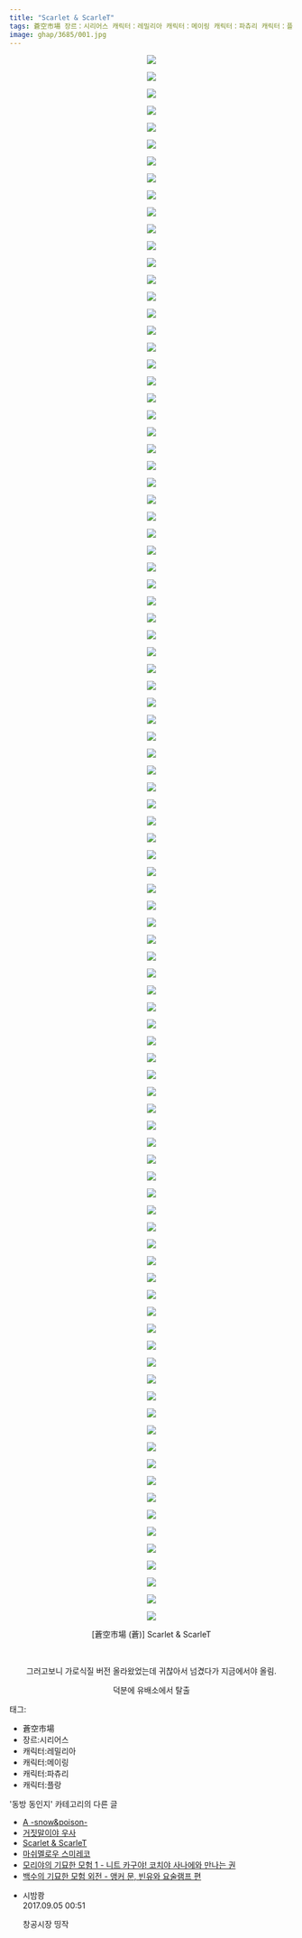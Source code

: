 ```yaml
---
title: "Scarlet & ScarleT"
tags: 蒼空市場 장르：시리어스 캐릭터：레밀리아 캐릭터：메이링 캐릭터：파츄리 캐릭터：플랑 蒼 동방_동인지
image: ghap/3685/001.jpg
---
```

<div class="article">
<p style="text-align: center; clear: none; float: none;"><img src="{{ site.nasurl }}/ghap/3685/001.jpg"/></p>
<p style="text-align: center; clear: none; float: none;"><img src="{{ site.nasurl }}/ghap/3685/002.jpg"/></p>
<p style="text-align: center; clear: none; float: none;"><img src="{{ site.nasurl }}/ghap/3685/003.jpg"/></p>
<p style="text-align: center; clear: none; float: none;"><img src="{{ site.nasurl }}/ghap/3685/004.jpg"/></p>
<p style="text-align: center; clear: none; float: none;"><img src="{{ site.nasurl }}/ghap/3685/005.jpg"/></p>
<p style="text-align: center; clear: none; float: none;"><img src="{{ site.nasurl }}/ghap/3685/006.jpg"/></p>
<p style="text-align: center; clear: none; float: none;"><img src="{{ site.nasurl }}/ghap/3685/007.jpg"/></p>
<p style="text-align: center; clear: none; float: none;"><img src="{{ site.nasurl }}/ghap/3685/008.jpg"/></p>
<p style="text-align: center; clear: none; float: none;"><img src="{{ site.nasurl }}/ghap/3685/009.jpg"/></p>
<p style="text-align: center; clear: none; float: none;"><img src="{{ site.nasurl }}/ghap/3685/010.jpg"/></p>
<p style="text-align: center; clear: none; float: none;"><img src="{{ site.nasurl }}/ghap/3685/011.jpg"/></p>
<p style="text-align: center; clear: none; float: none;"><img src="{{ site.nasurl }}/ghap/3685/012.jpg"/></p>
<p style="text-align: center; clear: none; float: none;"><img src="{{ site.nasurl }}/ghap/3685/013.jpg"/></p>
<p style="text-align: center; clear: none; float: none;"><img src="{{ site.nasurl }}/ghap/3685/014.jpg"/></p>
<p style="text-align: center; clear: none; float: none;"><img src="{{ site.nasurl }}/ghap/3685/015.jpg"/></p>
<p style="text-align: center; clear: none; float: none;"><img src="{{ site.nasurl }}/ghap/3685/016.jpg"/></p>
<p style="text-align: center; clear: none; float: none;"><img src="{{ site.nasurl }}/ghap/3685/017.jpg"/></p>
<p style="text-align: center; clear: none; float: none;"><img src="{{ site.nasurl }}/ghap/3685/018.jpg"/></p>
<p style="text-align: center; clear: none; float: none;"><img src="{{ site.nasurl }}/ghap/3685/019.jpg"/></p>
<p style="text-align: center; clear: none; float: none;"><img src="{{ site.nasurl }}/ghap/3685/020.jpg"/></p>
<p style="text-align: center; clear: none; float: none;"><img src="{{ site.nasurl }}/ghap/3685/021.jpg"/></p>
<p style="text-align: center; clear: none; float: none;"><img src="{{ site.nasurl }}/ghap/3685/022.jpg"/></p>
<p style="text-align: center; clear: none; float: none;"><img src="{{ site.nasurl }}/ghap/3685/023.jpg"/></p>
<p style="text-align: center; clear: none; float: none;"><img src="{{ site.nasurl }}/ghap/3685/024.jpg"/></p>
<p style="text-align: center; clear: none; float: none;"><img src="{{ site.nasurl }}/ghap/3685/025.jpg"/></p>
<p style="text-align: center; clear: none; float: none;"><img src="{{ site.nasurl }}/ghap/3685/026.jpg"/></p>
<p style="text-align: center; clear: none; float: none;"><img src="{{ site.nasurl }}/ghap/3685/027.jpg"/></p>
<p style="text-align: center; clear: none; float: none;"><img src="{{ site.nasurl }}/ghap/3685/028.jpg"/></p>
<p style="text-align: center; clear: none; float: none;"><img src="{{ site.nasurl }}/ghap/3685/029.jpg"/></p>
<p style="text-align: center; clear: none; float: none;"><img src="{{ site.nasurl }}/ghap/3685/030.jpg"/></p>
<p style="text-align: center; clear: none; float: none;"><img src="{{ site.nasurl }}/ghap/3685/031.jpg"/></p>
<p style="text-align: center; clear: none; float: none;"><img src="{{ site.nasurl }}/ghap/3685/032.jpg"/></p>
<p style="text-align: center; clear: none; float: none;"><img src="{{ site.nasurl }}/ghap/3685/033.jpg"/></p>
<p style="text-align: center; clear: none; float: none;"><img src="{{ site.nasurl }}/ghap/3685/034.jpg"/></p>
<p style="text-align: center; clear: none; float: none;"><img src="{{ site.nasurl }}/ghap/3685/035.jpg"/></p>
<p style="text-align: center; clear: none; float: none;"><img src="{{ site.nasurl }}/ghap/3685/036.jpg"/></p>
<p style="text-align: center; clear: none; float: none;"><img src="{{ site.nasurl }}/ghap/3685/037.jpg"/></p>
<p style="text-align: center; clear: none; float: none;"><img src="{{ site.nasurl }}/ghap/3685/038.jpg"/></p>
<p style="text-align: center; clear: none; float: none;"><img src="{{ site.nasurl }}/ghap/3685/039.jpg"/></p>
<p style="text-align: center; clear: none; float: none;"><img src="{{ site.nasurl }}/ghap/3685/040.jpg"/></p>
<p style="text-align: center; clear: none; float: none;"><img src="{{ site.nasurl }}/ghap/3685/041.jpg"/></p>
<p style="text-align: center; clear: none; float: none;"><img src="{{ site.nasurl }}/ghap/3685/042.jpg"/></p>
<p style="text-align: center; clear: none; float: none;"><img src="{{ site.nasurl }}/ghap/3685/043.jpg"/></p>
<p style="text-align: center; clear: none; float: none;"><img src="{{ site.nasurl }}/ghap/3685/044.jpg"/></p>
<p style="text-align: center; clear: none; float: none;"><img src="{{ site.nasurl }}/ghap/3685/045.jpg"/></p>
<p style="text-align: center; clear: none; float: none;"><img src="{{ site.nasurl }}/ghap/3685/046.jpg"/></p>
<p style="text-align: center; clear: none; float: none;"><img src="{{ site.nasurl }}/ghap/3685/047.jpg"/></p>
<p style="text-align: center; clear: none; float: none;"><img src="{{ site.nasurl }}/ghap/3685/048.jpg"/></p>
<p style="text-align: center; clear: none; float: none;"><img src="{{ site.nasurl }}/ghap/3685/049.jpg"/></p>
<p style="text-align: center; clear: none; float: none;"><img src="{{ site.nasurl }}/ghap/3685/050.jpg"/></p>
<p style="text-align: center; clear: none; float: none;"><img src="{{ site.nasurl }}/ghap/3685/051.jpg"/></p>
<p style="text-align: center; clear: none; float: none;"><img src="{{ site.nasurl }}/ghap/3685/052.jpg"/></p>
<p style="text-align: center; clear: none; float: none;"><img src="{{ site.nasurl }}/ghap/3685/053.jpg"/></p>
<p style="text-align: center; clear: none; float: none;"><img src="{{ site.nasurl }}/ghap/3685/054.jpg"/></p>
<p style="text-align: center; clear: none; float: none;"><img src="{{ site.nasurl }}/ghap/3685/055.jpg"/></p>
<p style="text-align: center; clear: none; float: none;"><img src="{{ site.nasurl }}/ghap/3685/056.jpg"/></p>
<p style="text-align: center; clear: none; float: none;"><img src="{{ site.nasurl }}/ghap/3685/057.jpg"/></p>
<p style="text-align: center; clear: none; float: none;"><img src="{{ site.nasurl }}/ghap/3685/058.jpg"/></p>
<p style="text-align: center; clear: none; float: none;"><img src="{{ site.nasurl }}/ghap/3685/059.jpg"/></p>
<p style="text-align: center; clear: none; float: none;"><img src="{{ site.nasurl }}/ghap/3685/060.jpg"/></p>
<p style="text-align: center; clear: none; float: none;"><img src="{{ site.nasurl }}/ghap/3685/061.jpg"/></p>
<p style="text-align: center; clear: none; float: none;"><img src="{{ site.nasurl }}/ghap/3685/062.jpg"/></p>
<p style="text-align: center; clear: none; float: none;"><img src="{{ site.nasurl }}/ghap/3685/063.jpg"/></p>
<p style="text-align: center; clear: none; float: none;"><img src="{{ site.nasurl }}/ghap/3685/064.jpg"/></p>
<p style="text-align: center; clear: none; float: none;"><img src="{{ site.nasurl }}/ghap/3685/065.jpg"/></p>
<p style="text-align: center; clear: none; float: none;"><img src="{{ site.nasurl }}/ghap/3685/066.jpg"/></p>
<p style="text-align: center; clear: none; float: none;"><img src="{{ site.nasurl }}/ghap/3685/067.jpg"/></p>
<p style="text-align: center; clear: none; float: none;"><img src="{{ site.nasurl }}/ghap/3685/068.jpg"/></p>
<p style="text-align: center; clear: none; float: none;"><img src="{{ site.nasurl }}/ghap/3685/069.jpg"/></p>
<p style="text-align: center; clear: none; float: none;"><img src="{{ site.nasurl }}/ghap/3685/070.jpg"/></p>
<p style="text-align: center; clear: none; float: none;"><img src="{{ site.nasurl }}/ghap/3685/071.jpg"/></p>
<p style="text-align: center; clear: none; float: none;"><img src="{{ site.nasurl }}/ghap/3685/072.jpg"/></p>
<p style="text-align: center; clear: none; float: none;"><img src="{{ site.nasurl }}/ghap/3685/073.jpg"/></p>
<p style="text-align: center; clear: none; float: none;"><img src="{{ site.nasurl }}/ghap/3685/074.jpg"/></p>
<p style="text-align: center; clear: none; float: none;"><img src="{{ site.nasurl }}/ghap/3685/075.jpg"/></p>
<p style="text-align: center; clear: none; float: none;"><img src="{{ site.nasurl }}/ghap/3685/076.jpg"/></p>
<p style="text-align: center; clear: none; float: none;"><img src="{{ site.nasurl }}/ghap/3685/077.jpg"/></p>
<p style="text-align: center; clear: none; float: none;"><img src="{{ site.nasurl }}/ghap/3685/078.jpg"/></p>
<p style="text-align: center; clear: none; float: none;"><img src="{{ site.nasurl }}/ghap/3685/079.jpg"/></p>
<p style="text-align: center; clear: none; float: none;"><img src="{{ site.nasurl }}/ghap/3685/080.jpg"/></p>
<p style="text-align: center; clear: none; float: none;"><img src="{{ site.nasurl }}/ghap/3685/081.jpg"/></p>
<p style="text-align: center; clear: none; float: none;"><img src="{{ site.nasurl }}/ghap/3685/082.jpg"/></p>
<p style="text-align: center; clear: none; float: none;"><img src="{{ site.nasurl }}/ghap/3685/083.jpg"/></p>
<p style="text-align: center; clear: none; float: none;"><img src="{{ site.nasurl }}/ghap/3685/084.jpg"/></p>
<p style="text-align: center; clear: none; float: none;"><img src="{{ site.nasurl }}/ghap/3685/085.jpg"/></p>
<p style="text-align: center; clear: none; float: none;"><img src="{{ site.nasurl }}/ghap/3685/086.jpg"/></p>
<p style="text-align: center; clear: none; float: none;"><img src="{{ site.nasurl }}/ghap/3685/087.jpg"/></p>
<p style="text-align: center; clear: none; float: none;"><img src="{{ site.nasurl }}/ghap/3685/088.jpg"/></p>
<p style="text-align: center; clear: none; float: none;"><img src="{{ site.nasurl }}/ghap/3685/089.jpg"/></p>
<p style="text-align: center; clear: none; float: none;"><img src="{{ site.nasurl }}/ghap/3685/090.jpg"/></p>
<p style="text-align: center; clear: none; float: none;"><img src="{{ site.nasurl }}/ghap/3685/091.jpg"/></p>
<p style="text-align: center; clear: none; float: none;"><img src="{{ site.nasurl }}/ghap/3685/092.jpg"/></p>
<p style="text-align: center; clear: none; float: none;"><img src="{{ site.nasurl }}/ghap/3685/093.jpg"/></p>
<p style="text-align: center; clear: none; float: none;">[蒼空市場 (蒼)] Scarlet &amp; ScarleT</p>
<p style="text-align: center; clear: none; float: none;"><br/></p>
<p style="text-align: center; clear: none; float: none;">그러고보니 가로식질 버전 올라왔었는데 귀찮아서 넘겼다가 지금에서야 올림.</p>
<p style="text-align: center; clear: none; float: none;">덕분에 유배소에서 탈출</p>
</div><div class="tagTrail">
<p>태그: </p>
<ul>
<li>蒼空市場</li>
<li>장르:시리어스</li>
<li>캐릭터:레밀리아</li>
<li>캐릭터:메이링</li>
<li>캐릭터:파츄리</li>
<li>캐릭터:플랑</li>
</ul>
</div><div class="another">
<p>'동방 동인지' 카테고리의 다른 글</p>
<ul>
<li><a href="/2018-09-02-ghap_4653">A -snow&amp;poison-</a></li>
<li><a href="/2018-09-02-ghap_1175">거짓말이야 우사</a></li>
<li><a href="/2018-09-02-ghap_3685">Scarlet &amp; ScarleT</a></li>
<li><a href="/2018-08-28-ghap_4633">마쉬멜로우 스미레코</a></li>
<li><a href="/2018-08-27-ghap_4627">모리야의 기묘한 모험 1 - 니트 카구야! 코치야 사나에와 만나는 권</a></li>
<li><a href="/2018-08-26-ghap_4626">백수의 기묘한 모험 외전 - 앵커 문, 빈유와 요술램프 편</a></li>
</ul>
</div><div class="cb_module cb_fluid">
<div class="cb_wrt cb_profile">
<div class="comment">
<ul>
<li class="cb_thumb_off" id="comment15076343">
<div class="cb_comment_area">
<div class="cb_info_area">
<div class="cb_section">
<span class="cb_nick_name">시밤쾅</span>
</div>
<div class="cb_section">
<span class="cb_date">2017.09.05 00:51 </span>
</div>
</div>
<div class="cb_dsc_comment">
<p class="cb_dsc">
											창공시장 띵작
										</p>
</div>
</div></li>
</ul>
</div>
</div><!-- commentList close -->
</div>